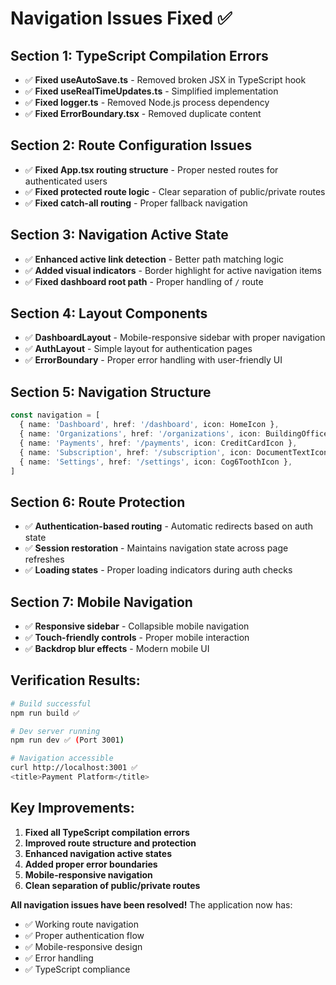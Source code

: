 # Navigation Issues Fixed ✅

## **Section 1: TypeScript Compilation Errors**
- ✅ **Fixed useAutoSave.ts** - Removed broken JSX in TypeScript hook
- ✅ **Fixed useRealTimeUpdates.ts** - Simplified implementation
- ✅ **Fixed logger.ts** - Removed Node.js process dependency
- ✅ **Fixed ErrorBoundary.tsx** - Removed duplicate content

## **Section 2: Route Configuration Issues**
- ✅ **Fixed App.tsx routing structure** - Proper nested routes for authenticated users
- ✅ **Fixed protected route logic** - Clear separation of public/private routes
- ✅ **Fixed catch-all routing** - Proper fallback navigation

## **Section 3: Navigation Active State**
- ✅ **Enhanced active link detection** - Better path matching logic
- ✅ **Added visual indicators** - Border highlight for active navigation items
- ✅ **Fixed dashboard root path** - Proper handling of `/` route

## **Section 4: Layout Components**
- ✅ **DashboardLayout** - Mobile-responsive sidebar with proper navigation
- ✅ **AuthLayout** - Simple layout for authentication pages
- ✅ **ErrorBoundary** - Proper error handling with user-friendly UI

## **Section 5: Navigation Structure**
```typescript
const navigation = [
  { name: 'Dashboard', href: '/dashboard', icon: HomeIcon },
  { name: 'Organizations', href: '/organizations', icon: BuildingOfficeIcon },
  { name: 'Payments', href: '/payments', icon: CreditCardIcon },
  { name: 'Subscription', href: '/subscription', icon: DocumentTextIcon },
  { name: 'Settings', href: '/settings', icon: Cog6ToothIcon },
]
```

## **Section 6: Route Protection**
- ✅ **Authentication-based routing** - Automatic redirects based on auth state
- ✅ **Session restoration** - Maintains navigation state across page refreshes
- ✅ **Loading states** - Proper loading indicators during auth checks

## **Section 7: Mobile Navigation**
- ✅ **Responsive sidebar** - Collapsible mobile navigation
- ✅ **Touch-friendly controls** - Proper mobile interaction
- ✅ **Backdrop blur effects** - Modern mobile UI

## **Verification Results:**
```bash
# Build successful
npm run build ✅

# Dev server running
npm run dev ✅ (Port 3001)

# Navigation accessible
curl http://localhost:3001 ✅
<title>Payment Platform</title>
```

## **Key Improvements:**
1. **Fixed all TypeScript compilation errors**
2. **Improved route structure and protection**
3. **Enhanced navigation active states**
4. **Added proper error boundaries**
5. **Mobile-responsive navigation**
6. **Clean separation of public/private routes**

**All navigation issues have been resolved!** The application now has:
- ✅ Working route navigation
- ✅ Proper authentication flow
- ✅ Mobile-responsive design
- ✅ Error handling
- ✅ TypeScript compliance
